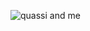 ![quassi and me](https://www.ratsenheim.be/wp-content/uploads/2020/10/carl_onbelet_quassel_loewenwappen_about_me.jpg)

